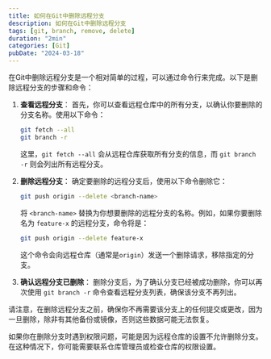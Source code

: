 ```yaml
---
title: 如何在Git中删除远程分支
description: 如何在Git中删除远程分支
tags: [git, branch, remove, delete]
duration: "2min"
categories: [Git]
pubDate: "2024-03-18"
---
```


在Git中删除远程分支是一个相对简单的过程，可以通过命令行来完成。以下是删除远程分支的步骤和命令：

1. **查看远程分支**：
   首先，你可以查看远程仓库中的所有分支，以确认你要删除的分支名称。使用以下命令：

   ```bash
   git fetch --all
   git branch -r
   ```

   这里，`git fetch --all` 会从远程仓库获取所有分支的信息，而 `git branch -r` 则会列出所有远程分支。

2. **删除远程分支**：
   确定要删除的远程分支后，使用以下命令删除它：

   ```bash
   git push origin --delete <branch-name>
   ```

   将 `<branch-name>` 替换为你想要删除的远程分支的名称。例如，如果你要删除名为 `feature-x` 的远程分支，命令将是：

   ```bash
   git push origin --delete feature-x
   ```

   这个命令会向远程仓库（通常是`origin`）发送一个删除请求，移除指定的分支。

3. **确认远程分支已删除**：
   删除分支后，为了确认分支已经被成功删除，你可以再次使用 `git branch -r` 命令查看远程分支列表，确保该分支不再列出。

请注意，在删除远程分支之前，确保你不再需要该分支上的任何提交或更改，因为一旦删除，除非有其他备份或镜像，否则这些数据可能无法恢复。

如果你在删除分支时遇到权限问题，可能是因为远程仓库的设置不允许删除分支。在这种情况下，你可能需要联系仓库管理员或检查仓库的权限设置。
